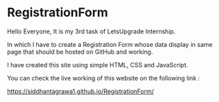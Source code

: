 # RegistrationForm

Hello Everyone, It is my 3rd task of LetsUpgrade Internship.

In which I have to create a Registration Form whose data display in same page that should be hosted on GitHub and working. 

I have created this site using simple HTML, CSS and JavaScript.

You can check the live working of this website on the following link :

https://siddhantagrawa1.github.io/RegistrationForm/
